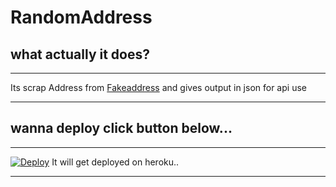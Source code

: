 # RandomAddress
## what actually it does?
___
Its scrap Address from [Fakeaddress](https://www.fakeaddressgenerator.com) 
and gives output in json for api use
___

## wanna deploy click button below...
___
[![Deploy](https://www.herokucdn.com/deploy/button.svg)](https://heroku.com/deploy)
It will get deployed on heroku..
___
